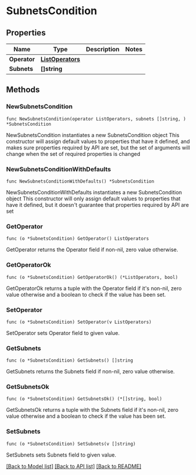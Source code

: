 # SubnetsCondition

## Properties

Name | Type | Description | Notes
------------ | ------------- | ------------- | -------------
**Operator** | [**ListOperators**](ListOperators.md) |  | 
**Subnets** | **[]string** |  | 

## Methods

### NewSubnetsCondition

`func NewSubnetsCondition(operator ListOperators, subnets []string, ) *SubnetsCondition`

NewSubnetsCondition instantiates a new SubnetsCondition object
This constructor will assign default values to properties that have it defined,
and makes sure properties required by API are set, but the set of arguments
will change when the set of required properties is changed

### NewSubnetsConditionWithDefaults

`func NewSubnetsConditionWithDefaults() *SubnetsCondition`

NewSubnetsConditionWithDefaults instantiates a new SubnetsCondition object
This constructor will only assign default values to properties that have it defined,
but it doesn't guarantee that properties required by API are set

### GetOperator

`func (o *SubnetsCondition) GetOperator() ListOperators`

GetOperator returns the Operator field if non-nil, zero value otherwise.

### GetOperatorOk

`func (o *SubnetsCondition) GetOperatorOk() (*ListOperators, bool)`

GetOperatorOk returns a tuple with the Operator field if it's non-nil, zero value otherwise
and a boolean to check if the value has been set.

### SetOperator

`func (o *SubnetsCondition) SetOperator(v ListOperators)`

SetOperator sets Operator field to given value.


### GetSubnets

`func (o *SubnetsCondition) GetSubnets() []string`

GetSubnets returns the Subnets field if non-nil, zero value otherwise.

### GetSubnetsOk

`func (o *SubnetsCondition) GetSubnetsOk() (*[]string, bool)`

GetSubnetsOk returns a tuple with the Subnets field if it's non-nil, zero value otherwise
and a boolean to check if the value has been set.

### SetSubnets

`func (o *SubnetsCondition) SetSubnets(v []string)`

SetSubnets sets Subnets field to given value.



[[Back to Model list]](../README.md#documentation-for-models) [[Back to API list]](../README.md#documentation-for-api-endpoints) [[Back to README]](../README.md)


